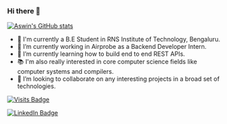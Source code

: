 ### Hi there 👋

<!--
**G-Aswin/G-Aswin** is a ✨ _special_ ✨ repository because its `README.md` (this file) appears on your GitHub profile.

Here are some ideas to get you started:
-->

[![Aswin's GitHub stats](https://github-readme-stats.vercel.app/api?username=anuraghazra)](https://github.com/G-Aswin/github-readme-stats)

- 🏫 I'm currently a B.E Student in RNS Institute of Technology, Bengaluru.
- 🔭 I’m currently working in Airprobe as a Backend Developer Intern.
- 🌱 I’m currently learning how to build end to end REST APIs.
- 📚 I'm also really interested in core computer science fields like computer systems and compilers.
- 👯 I’m looking to collaborate on any interesting projects in a broad set of technologies.

[![Visits Badge](https://badges.pufler.dev/visits/braydoncoyer/braydoncoyer)](https:braydoncoyer.dev)
<!-- [![Twitter Badge](https://img.shields.io/badge/Twitter-Profile-informational?style=flat&logo=twitter&logoColor=white&color=1CA2F1)](https://twitter.com/BraydonCoyer) -->
[![LinkedIn Badge](https://img.shields.io/badge/LinkedIn-Profile-informational?style=flat&logo=linkedin&logoColor=white&color=0D76A8)](https://www.linkedin.com/in/g-aswin/)
<!-- [![CodePen Badge](https://img.shields.io/badge/CodePen-Profile-informational?style=flat&logo=codepen&logoColor=white&color=black)](https://codepen.io/braydoncoyer) -->

